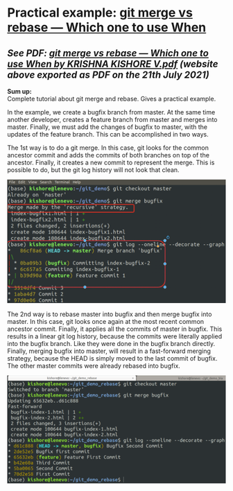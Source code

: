 # Practical example: [git merge vs rebase — Which one to use When](https://krishnakishorev.medium.com/git-merge-vs-rebase-which-one-to-use-when-4a05eaef8e47)

## *See PDF: [git merge vs rebase — Which one to use When by KRISHNA KISHORE V.pdf](./assets/guides/git_merge_vs_rebase_which_one.pdf) (website above exported as PDF on the 21th July 2021)*

**Sum up:**  
Complete tutorial about git merge and rebase. Gives a practical example.

In the example, we create a bugfix branch from master. At the same time another developer, creates a feature branch from master and merges into master. Finally, we must add the changes of bugfix to master, with the updates of the feature branch. This can be accomplished in two ways.

The 1st way is to do a git merge. In this case, git looks for the common ancestor commit and adds the commits of both branches on top of the ancestor. Finally, it creates a new commit to represent the merge.
This is possible to do, but the git log history will not look that clean.

![git_log_history](./assets/pics_screenshots/merged_without_rebase.png)

The 2nd way is to rebase master into bugfix and then merge bugfix into master. In this case, git looks once again at the most recent common ancestor commit. Finally, it applies all the commits of master in bugfix. This results in a linear git log history, because the commits were literally applied into the bugfix branch. Like they were done in the bugfix branch directly.
Finally, merging bugfix into master, will result in a fast-forward merging strategy, because the HEAD is simply moved to the last commit of bugfix. The other master commits were already rebased into bugfix.

![git_log_rebase](./assets/pics_screenshots/bugfix_rebased_merged.png)
